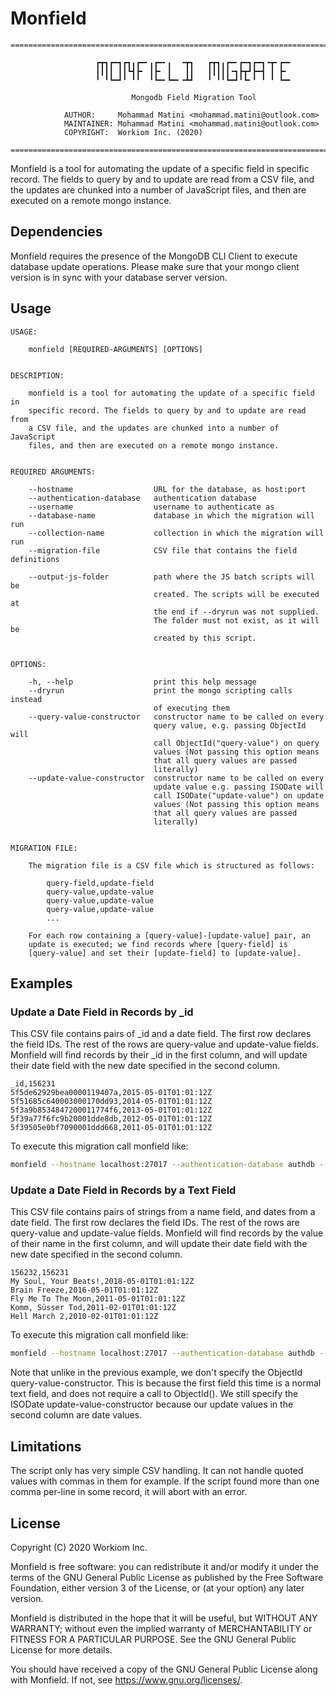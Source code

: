 # Monfield

```
================================================================================

                   ┏┳┓┏━┓┏┓╻┏━╸╻┏━╸╻  ╺┳┓   ┏┳┓╻┏━╸┏━┓┏━┓╺┳╸┏━╸
                   ┃┃┃┃ ┃┃┗┫┣╸ ┃┣╸ ┃   ┃┃   ┃┃┃┃┃╺┓┣┳┛┣━┫ ┃ ┣╸
                   ╹ ╹┗━┛╹ ╹╹  ╹┗━╸┗━╸╺┻┛   ╹ ╹╹┗━┛╹┗╸╹ ╹ ╹ ┗━╸

                           Mongodb Field Migration Tool

            AUTHOR:     Mohammad Matini <mohammad.matini@outlook.com>
            MAINTAINER: Mohammad Matini <mohammad.matini@outlook.com>
            COPYRIGHT:  Workiom Inc. (2020)

================================================================================
```

Monfield is a tool for automating the update of a specific field in specific
record. The fields to query by and to update are read from a CSV file, and
the updates are chunked into a number of JavaScript files, and then are
executed on a remote mongo instance.

## Dependencies
Monfield requires the presence of the MongoDB CLI Client to execute database
update operations. Please make sure that your mongo client version is in
sync with your database server version.

## Usage
```
USAGE:

    monfield [REQUIRED-ARGUMENTS] [OPTIONS]


DESCRIPTION:

    monfield is a tool for automating the update of a specific field in
    specific record. The fields to query by and to update are read from
    a CSV file, and the updates are chunked into a number of JavaScript
    files, and then are executed on a remote mongo instance.


REQUIRED ARGUMENTS:

    --hostname                  URL for the database, as host:port
    --authentication-database   authentication database
    --username                  username to authenticate as
    --database-name             database in which the migration will run
    --collection-name           collection in which the migration will run
    --migration-file            CSV file that contains the field definitions

    --output-js-folder          path where the JS batch scripts will be
                                created. The scripts will be executed at
                                the end if --dryrun was not supplied.
                                The folder must not exist, as it will be
                                created by this script.


OPTIONS:

    -h, --help                  print this help message
    --dryrun                    print the mongo scripting calls instead
                                of executing them
    --query-value-constructor   constructor name to be called on every
                                query value, e.g. passing ObjectId will
                                call ObjectId("query-value") on query
                                values (Not passing this option means
                                that all query values are passed
                                literally)
    --update-value-constructor  constructor name to be called on every
                                update value e.g. passing ISODate will
                                call ISODate("update-value") on update
                                values (Not passing this option means
                                that all query values are passed
                                literally)


MIGRATION FILE:

    The migration file is a CSV file which is structured as follows:

        query-field,update-field
        query-value,update-value
        query-value,update-value
        query-value,update-value
        ...

    For each row containing a [query-value]-[update-value] pair, an
    update is executed; we find records where [query-field] is
    [query-value] and set their [update-field] to [update-value].
```

## Examples
### Update a Date Field in Records by _id
This CSV file contains pairs of _id and a date field. The first row declares
the field IDs. The rest of the rows are query-value and update-value
fields. Monfield will find records by their _id in the first column, and
will update their date field with the new date specified in the second
column.

```csv
_id,156231
5f5de62929bea0000119407a,2015-05-01T01:01:12Z
5f51685c640003000170dd93,2014-05-01T01:01:12Z
5f3a9b8534847200011774f6,2013-05-01T01:01:12Z
5f39a77f6fc9b20001dde8db,2012-05-01T01:01:12Z
5f39505e0bf7090001ddd668,2011-05-01T01:01:12Z
```

To execute this migration call monfield like:

```sh
monfield --hostname localhost:27017 --authentication-database authdb --username admin --database-name 121 --collection-name b0a1f011-423a-46fa-3e7c-0u27b581b917 --migration-file ./updates.csv --output-js-folder ./migration --query-value-constructor ObjectId --update-value-constructor ISODate
```

### Update a Date Field in Records by a Text Field
This CSV file contains pairs of strings from a name field, and dates from a
date field. The first row declares the field IDs. The rest of the rows are
query-value and update-value fields. Monfield will find records by the value
of their name in the first column, and will update their date field with the
new date specified in the second column.

```csv
156232,156231
My Soul, Your Beats!,2018-05-01T01:01:12Z
Brain Freeze,2016-05-01T01:01:12Z
Fly Me To The Moon,2011-05-01T01:01:12Z
Komm, Süsser Tod,2011-02-01T01:01:12Z
Hell March 2,2010-02-01T01:01:12Z
```

To execute this migration call monfield like:

```sh
monfield --hostname localhost:27017 --authentication-database authdb --username admin --database-name 121 --collection-name b0a1f011-423a-46fa-3e7c-0u27b581b917 --migration-file ./updates.csv --output-js-folder ./migration --update-value-constructor ISODate
```

Note that unlike in the previous example, we don't specify the ObjectId
query-value-constructor. This is because the first field this time is a
normal text field, and does not require a call to ObjectId(). We still
specify the ISODate update-value-constructor because our update values in
the second column are date values.

## Limitations
The script only has very simple CSV handling. It can not handle quoted
values with commas in them for example. If the script found more than one
comma per-line in some record, it will abort with an error.

## License
Copyright (C) 2020 Workiom Inc.

Monfield is free software: you can redistribute it and/or modify
it under the terms of the GNU General Public License as published by
the Free Software Foundation, either version 3 of the License, or
(at your option) any later version.

Monfield is distributed in the hope that it will be useful,
but WITHOUT ANY WARRANTY; without even the implied warranty of
MERCHANTABILITY or FITNESS FOR A PARTICULAR PURPOSE.  See the
GNU General Public License for more details.

You should have received a copy of the GNU General Public License
along with Monfield. If not, see <https://www.gnu.org/licenses/>.
